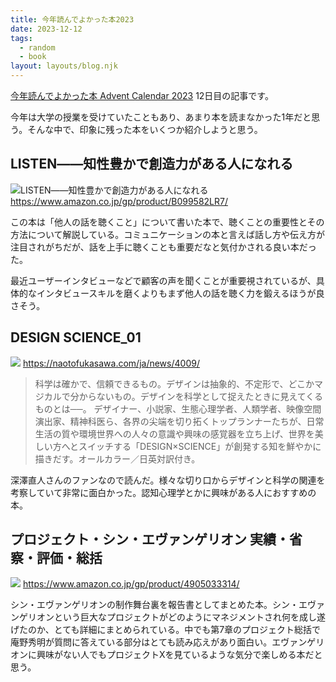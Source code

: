 ```yaml
---
title: 今年読んでよかった本2023
date: 2023-12-12
tags:
  - random
  - book
layout: layouts/blog.njk
---
```


[今年読んでよかった本 Advent Calendar 2023](https://adventar.org/calendars/9576) 12日目の記事です。

今年は大学の授業を受けていたこともあり、あまり本を読まなかった1年だと思う。そんな中で、印象に残った本をいくつか紹介しようと思う。

## LISTEN――知性豊かで創造力がある人になれる

![LISTEN――知性豊かで創造力がある人になれる](https://m.media-amazon.com/images/I/61dtI7ibKiL._SY466_.jpg)
https://www.amazon.co.jp/gp/product/B099582LR7/

この本は「他人の話を聴くこと」について書いた本で、聴くことの重要性とその方法について解説している。コミュニケーションの本と言えば話し方や伝え方が注目されがちだが、話を上手に聴くことも重要だなと気付かされる良い本だった。

最近ユーザーインタビューなどで顧客の声を聞くことが重要視されているが、具体的なインタビュースキルを磨くよりもまず他人の話を聴く力を鍛えるほうが良さそう。

## DESIGN SCIENCE_01

![](https://naotofukasawa.com/cms/wp-content/uploads/2023/03/TDSF_cover-1000x706.jpg)
https://naotofukasawa.com/ja/news/4009/

> 科学は確かで、信頼できるもの。デザインは抽象的、不定形で、どこかマジカルで分からないもの。デザインを科学として捉えたときに見えてくるものとは──。
> デザイナー、小説家、生態心理学者、人類学者、映像空間演出家、精神科医ら、各界の尖端を切り拓くトップランナーたちが、日常生活の質や環境世界への人々の意識や興味の感覚器を立ち上げ、世界を美しい方へとスイッチする「DESIGN×SCIENCE」が創発する知を鮮やかに描きだす。オールカラー／日英対訳付き。

深澤直人さんのファンなので読んだ。様々な切り口からデザインと科学の関連を考察していて非常に面白かった。認知心理学とかに興味がある人におすすめの本。

## プロジェクト・シン・エヴァンゲリオン 実績・省察・評価・総括

![](https://m.media-amazon.com/images/I/81HeDfT1WWL._SY466_.jpg)
https://www.amazon.co.jp/gp/product/4905033314/

シン・エヴァンゲリオンの制作舞台裏を報告書としてまとめた本。シン・エヴァンゲリオンという巨大なプロジェクトがどのようにマネジメントされ何を成し遂げたのか、とても詳細にまとめられている。中でも第7章のプロジェクト総括で庵野秀明が質問に答えている部分はとても読み応えがあり面白い。エヴァンゲリオンに興味がない人でもプロジェクトXを見ているような気分で楽しめる本だと思う。